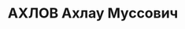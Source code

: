 ---
title: АХЛОВ Ахлау Муссович
description: 'Родился 25 февраля 1891 года в а. Балтинский (ныне а. Кызыл-Юрт) Баталпашинского
  отдела Кубанской области.

  Окончил Тифлисский кадетский корпус, затем Александровское военное училище. Участник
  первой мировой войны.

  С апреля 1918 г. - в Красной Армии: командир полка, дивизии, прославившейся в боях
  в Поволжье, Петрограде, на Украине, принимал активное участие в разгроме белочехов,
  Колчака, Деникина, Юденича.

  В 1920-1921 гг. - член Башкирского ревкома и военный комиссар Башкирской АССР, участвовал
  в установлении и укреплении Советской власти в Татарии и Башкирии.

  В 1922-1924 гг. - член Карачаево-Черкесского облревкома, член облисполкома.

  В 1924-1925 гг. - прокурор Карачаево-Черкесской области.

  С июня 1925 г. - военный комиссар Карачаево-Черкесской области. С 1934 года — на
  хозяйственной работе в г. Пятигорске.

  Репрессирован в 1937 году.'
---
